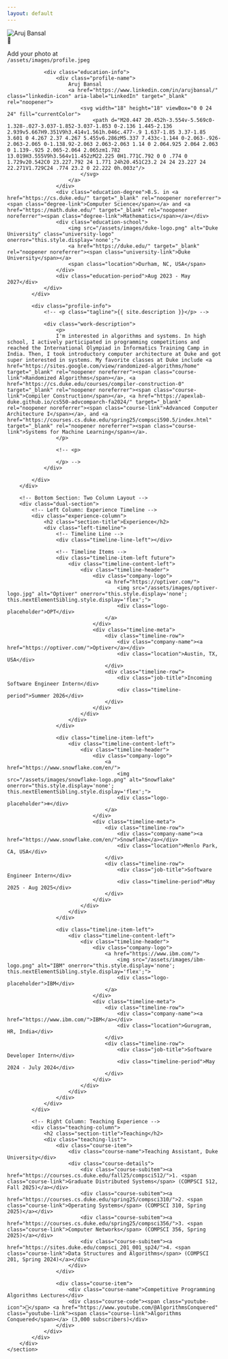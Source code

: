 ```yaml
---
layout: default
--- 
```


<div class="home-layout">
    <section class="hero-section">
        <!-- Top Section: Photo and Description Side by Side -->
        <div class="profile-section">
            <div class="profile-image">
                <div class="profile-photo-container">
                    <img src="/assets/images/profile.jpeg" alt="Aruj Bansal" class="profile-photo" onerror="this.style.display='none'; this.nextElementSibling.style.display='flex';">
                    <div class="profile-placeholder">
                        <span>📸</span>
                        <p>Add your photo at<br><code>/assets/images/profile.jpeg</code></p>
                    </div>
                </div>

                <div class="education-info">
                    <div class="profile-name">
                        Aruj Bansal
                        <a href="https://www.linkedin.com/in/arujbansal/" class="linkedin-icon" aria-label="LinkedIn" target="_blank" rel="noopener">
                            <svg width="18" height="18" viewBox="0 0 24 24" fill="currentColor">
                                <path d="M20.447 20.452h-3.554v-5.569c0-1.328-.027-3.037-1.852-3.037-1.853 0-2.136 1.445-2.136 2.939v5.667H9.351V9h3.414v1.561h.046c.477-.9 1.637-1.85 3.37-1.85 3.601 0 4.267 2.37 4.267 5.455v6.286zM5.337 7.433c-1.144 0-2.063-.926-2.063-2.065 0-1.138.92-2.063 2.063-2.063 1.14 0 2.064.925 2.064 2.063 0 1.139-.925 2.065-2.064 2.065zm1.782 13.019H3.555V9h3.564v11.452zM22.225 0H1.771C.792 0 0 .774 0 1.729v20.542C0 23.227.792 24 1.771 24h20.451C23.2 24 24 23.227 24 22.271V1.729C24 .774 23.2 0 22.222 0h.003z"/>
                            </svg>
                        </a>
                    </div>
                    <div class="education-degree">B.S. in <a href="https://cs.duke.edu/" target="_blank" rel="noopener noreferrer"><span class="degree-link">Computer Science</span></a> and <a href="https://math.duke.edu/" target="_blank" rel="noopener noreferrer"><span class="degree-link">Mathematics</span></a></div>
                    <div class="education-school">
                        <img src="/assets/images/duke-logo.png" alt="Duke University" class="university-logo" onerror="this.style.display='none';">
                        <a href="https://duke.edu/" target="_blank" rel="noopener noreferrer"><span class="university-link">Duke University</span></a>
                        <span class="location">Durham, NC, USA</span>
                    </div>
                    <div class="education-period">Aug 2023 - May 2027</div>
                </div>
            </div>

            <div class="profile-info">
                <!-- <p class="tagline">{{ site.description }}</p> -->

                <div class="work-description">
                    <p>
                    I'm interested in algorithms and systems. In high school, I actively participated in programming competitions and reached the International Olympiad in Informatics Training Camp in India. Then, I took introductory computer architecture at Duke and got super interested in systems. My favorite classes at Duke include <a href="https://sites.google.com/view/randomized-algorithms/home" target="_blank" rel="noopener noreferrer"><span class="course-link">Randomized Algorithms</span></a>, <a href="https://cs.duke.edu/courses/compiler-construction-0" target="_blank" rel="noopener noreferrer"><span class="course-link">Compiler Construction</span></a>, <a href="https://apexlab-duke.github.io/cs550-advcomparch-fa2024/" target="_blank" rel="noopener noreferrer"><span class="course-link">Advanced Computer Architecture I</span></a>, and <a href="https://courses.cs.duke.edu/spring25/compsci590.5/index.html" target="_blank" rel="noopener noreferrer"><span class="course-link">Systems for Machine Learning</span></a>.
                    </p>

                    <!-- <p>
                        
                    </p> -->
                </div>

            </div>
        </div>

        <!-- Bottom Section: Two Column Layout -->
        <div class="dual-section">
            <!-- Left Column: Experience Timeline -->
            <div class="experience-column">
                <h2 class="section-title">Experience</h2>
                <div class="left-timeline">
                    <!-- Timeline Line -->
                    <div class="timeline-line-left"></div>

                    <!-- Timeline Items -->
                    <div class="timeline-item-left future">
                        <div class="timeline-content-left">
                            <div class="timeline-header">
                                <div class="company-logo">
                                    <a href="https://optiver.com/">
                                        <img src="/assets/images/optiver-logo.jpg" alt="Optiver" onerror="this.style.display='none'; this.nextElementSibling.style.display='flex';">
                                        <div class="logo-placeholder">OPT</div>
                                    </a>
                                </div>
                                <div class="timeline-meta">
                                    <div class="timeline-row">
                                        <div class="company-name"><a href="https://optiver.com/">Optiver</a></div>
                                        <div class="location">Austin, TX, USA</div>
                                    </div>
                                    <div class="timeline-row">
                                        <div class="job-title">Incoming Software Engineer Intern</div>
                                        <div class="timeline-period">Summer 2026</div>
                                    </div>
                                </div>
                            </div>
                        </div>
                    </div>

                    <div class="timeline-item-left">
                        <div class="timeline-content-left">
                            <div class="timeline-header">
                                <div class="company-logo">
                                    <a href="https://www.snowflake.com/en/">
                                        <img src="/assets/images/snowflake-logo.png" alt="Snowflake" onerror="this.style.display='none'; this.nextElementSibling.style.display='flex';">
                                        <div class="logo-placeholder">❄️</div>
                                    </a>
                                </div>
                                <div class="timeline-meta">
                                    <div class="timeline-row">
                                        <div class="company-name"><a href="https://www.snowflake.com/en/">Snowflake</a></div>
                                        <div class="location">Menlo Park, CA, USA</div>
                                    </div>
                                    <div class="timeline-row">
                                        <div class="job-title">Software Engineer Intern</div>
                                        <div class="timeline-period">May 2025 - Aug 2025</div>
                                    </div>
                                </div>
                            </div>
                        </div>
                    </div>

                    <div class="timeline-item-left">
                        <div class="timeline-content-left">
                            <div class="timeline-header">
                                <div class="company-logo">
                                    <a href="https://www.ibm.com/">
                                        <img src="/assets/images/ibm-logo.png" alt="IBM" onerror="this.style.display='none'; this.nextElementSibling.style.display='flex';">
                                        <div class="logo-placeholder">IBM</div>
                                    </a>
                                </div>
                                <div class="timeline-meta">
                                    <div class="timeline-row">
                                        <div class="company-name"><a href="https://www.ibm.com/">IBM</a></div>
                                        <div class="location">Gurugram, HR, India</div>
                                    </div>
                                    <div class="timeline-row">
                                        <div class="job-title">Software Developer Intern</div>
                                        <div class="timeline-period">May 2024 - July 2024</div>
                                    </div>
                                </div>
                            </div>
                        </div>
                    </div>
                </div>
            </div>

            <!-- Right Column: Teaching Experience -->
            <div class="teaching-column">
                <h2 class="section-title">Teaching</h2>
                <div class="teaching-list">
                    <div class="course-item">
                        <div class="course-name">Teaching Assistant, Duke University</div>
                        <div class="course-details">
                            <div class="course-subitem"><a href="https://courses.cs.duke.edu/fall25/compsci512/">1. <span class="course-link">Graduate Distributed Systems</span> (COMPSCI 512, Fall 2025)</a></div>
                            <div class="course-subitem"><a href="https://courses.cs.duke.edu/spring25/compsci310/">2. <span class="course-link">Operating Systems</span> (COMPSCI 310, Spring 2025)</a></div>
                            <div class="course-subitem"><a href="https://courses.cs.duke.edu/spring25/compsci356/">3. <span class="course-link">Computer Networks</span> (COMPSCI 356, Spring 2025)</a></div>
                            <div class="course-subitem"><a href="https://sites.duke.edu/compsci_201_001_sp24/">4. <span class="course-link">Data Structures and Algorithms</span> (COMPSCI 201, Spring 2024)</a></div>
                        </div>
                    </div>

                    <div class="course-item">
                        <div class="course-name">Competitive Programming Algorithms Lectures</div>
                        <div class="course-code"><span class="youtube-icon">🎥</span> <a href="https://www.youtube.com/@AlgorithmsConquered" class="youtube-link"><span class="course-link">Algorithms Conquered</span></a> (3,000 subscribers)</div>
                    </div>
                </div>
            </div>
        </div>
    </section>
</div>
